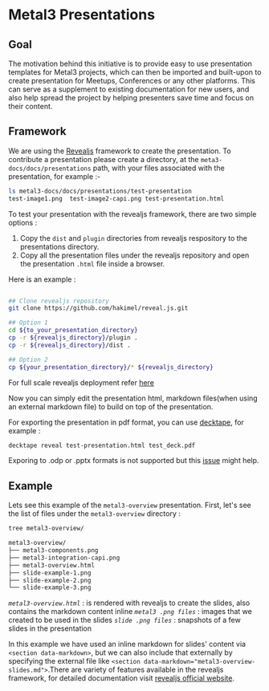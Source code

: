 # Metal3 Presentations

## Goal

The motivation behind this initiative is to provide easy to use presentation
templates for Metal3 projects, which can then be imported and built-upon to
create presentation for Meetups, Conferences or any other platforms. This can
serve as a supplement to existing documentation for new users, and also help
spread the project by helping presenters save time and focus on their content.

## Framework

We are using the [Revealjs](https://revealjs.com/) framework to create the
presentation. To contribute a presentation please create a directory, at the
`meta3-docs/docs/presentations` path, with your files associated with the
presentation, for example :-

```bash
ls metal3-docs/docs/presentations/test-presentation
test-image1.png  test-image2-capi.png test-presentation.html
```

To test your presentation with the revealjs framework, there are two simple
options :

1. Copy the `dist` and `plugin` directories from revealjs respository to the presentations directory.
2. Copy all the presentation files under the revealjs repository and open the presentation `.html` file inside a browser.

Here is an example :

```bash

## Clone revealjs repository
git clone https://github.com/hakimel/reveal.js.git

## Option 1
cd ${to_your_presentation_directory}
cp -r ${revealjs_directory}/plugin .
cp -r ${revealjs_directory}/dist .

## Option 2
cp ${your_presentation_directory}/* ${revealjs_directory}

```

For full scale revealjs deployment refer
[here](https://revealjs.com/installation/#full-setup)

Now you can simply edit the presentation html, markdown files(when using an
external markdown file) to build on top of the presentation.

For exporting the presentation in pdf format, you can use
[decktape](https://github.com/astefanutti/decktape#install), for example :

```bash
decktape reveal test-presentation.html test_deck.pdf
```

Exporing to .odp or .pptx formats is not supported but
this [issue](https://github.com/hakimel/reveal.js/issues/1702) might help.

## Example

Lets see this example of the `metal3-overview` presentation.
First, let's see the list of files under the `metal3-overview` directory :

```diff
tree metal3-overview/

metal3-overview/
├── metal3-components.png
├── metal3-integration-capi.png
├── metal3-overview.html
├── slide-example-1.png
├── slide-example-2.png
└── slide-example-3.png
```

*`metal3-overview.html`* : is rendered with revealjs to create the slides, also
contains the markdown content inline
*`metal3 .png files`* : images that we created to be used in the slides
*`slide .png files`* : snapshots of a few slides in the presentation

In this example we have used an inline markdown for slides' content via
`<section data-markdown>`, but we can also include
that externally by specifying the external file like
`<section data-markdown="metal3-overview-slides.md">`.There are variety of
features available in the revealjs framework, for detailed documentation visit
[revealjs official website](https://revealjs.com/).
